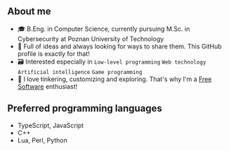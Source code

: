 ## About me
- :mortar_board:         B.Eng. in Computer Science, currently pursuing M.Sc. in Cybersecurity at Poznan University of Technology
- :battery:              Full of ideas and always looking for ways to share them. This GitHub profile is exactly for that!
- :card_file_box:        Interested especially in `Low-level programming` `Web technology` `Artificial intelligence` `Game programming`
- :ox:                   I love tinkering, customizing and exploring. That's why I'm a [Free Software](https://www.gnu.org/philosophy/free-sw.html) enthusiast!

## Preferred programming languages

- TypeScript, JavaScript
- C++
- Lua, Perl, Python
